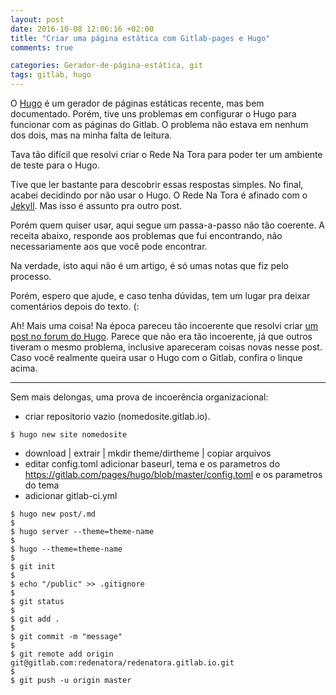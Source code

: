 ```yaml
---
layout: post
date: 2016-10-08 12:06:16 +02:00
title: "Criar uma página estática com Gitlab-pages e Hugo"
comments: true

categories: Gerador-de-página-estática, git
tags: gitlab, hugo
---
```


O [Hugo](http://gohugo.io/) é um gerador de páginas estáticas recente, mas 
bem documentado.
Porém, tive uns problemas em configurar o Hugo para funcionar com as páginas
do Gitlab. O problema não estava em nenhum dos dois, mas na minha falta de 
leitura.

Tava tão difícil que resolvi criar o Rede Na Tora para poder ter um ambiente de
teste para o Hugo.

Tive que ler bastante para descobrir essas respostas simples. No final, acabei
decidindo por não usar o Hugo. O Rede Na Tora é afinado com o
[Jekyll](http://jekyllrb.com/). Mas isso é assunto pra outro post.

Porém quem quiser usar, aqui segue um passa-a-passo não tão coerente. A receita
abaixo, responde aos problemas que fui encontrando, não necessariamente aos
que você pode encontrar. 

Na verdade, isto aqui não é um artigo, é só umas notas que fiz pelo processo.

Porém, espero que ajude, e caso tenha dúvidas, tem 
um lugar pra deixar comentários depois do texto. (:

Ah! Mais uma coisa! Na época pareceu tão incoerente que resolvi criar [um post
no forum do
Hugo](https://discuss.gohugo.io/t/solved-finding-a-basic-workflow-with-hugo-and-gitlab-pages/4210/6).
Parece que não era tão incoerente, já que outros tiveram o mesmo problema,
inclusive apareceram coisas novas nesse post. Caso você realmente queira usar o
Hugo com o Gitlab, confira o linque acima.

------- 

Sem mais delongas, uma prova de incoerência organizacional:


- criar repositorio vazio (nomedosite.gitlab.io).

`$ hugo new site nomedosite`

-  download | extrair | mkdir theme/dirtheme | copiar arquivos
-  editar config.toml adicionar baseurl, tema e os parametros do https://gitlab.com/pages/hugo/blob/master/config.toml e os parametros do tema
-  adicionar gitlab-ci.yml

```
$ hugo new post/.md
$ 
$ hugo server --theme=theme-name
$ 
$ hugo --theme=theme-name
$ 
$ git init
$ 
$ echo "/public" >> .gitignore
$ 
$ git status
$ 
$ git add .
$ 
$ git commit -m "message"
$ 
$ git remote add origin git@gitlab.com:redenatora/redenatora.gitlab.io.git
$ 
$ git push -u origin master
```
